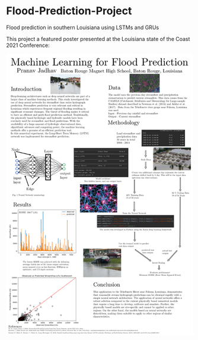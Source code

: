 # Flood-Prediction-Project
Flood prediction in southern Louisiana using LSTMs and GRUs

This project a featured poster presented at the Louisiana state of the Coast 2021 Conference:

![](SOC_2021_Poster_Final.png)
